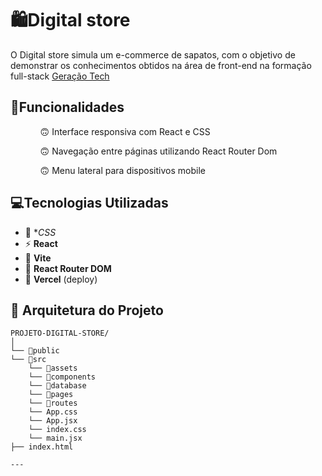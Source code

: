 # 🛍️Digital store

<p>O Digital store simula um e-commerce de sapatos, com o objetivo de demonstrar os conhecimentos obtidos na área de front-end na formação full-stack <a href=https://geracaotech.iel-ce.org.br/>Geração Tech</a></p>

## 🚀Funcionalidades
<ol>
  <ul>🙃 Interface responsiva com React e CSS</ul>
  <ul>🙃 Navegação entre páginas utilizando React Router Dom</ul>
  <ul>🙃 Menu lateral para dispositivos mobile</ul>
</ol>

## 💻Tecnologias Utilizadas

- 🌚​ **CSS*
- ⚡ **React**
- 🚀 **Vite** 
- 🐘 **React Router DOM**
- 🔐 **Vercel** (deploy)


## 🧱 Arquitetura do Projeto

```
PROJETO-DIGITAL-STORE/
│
└── 📁public
└── 📁src
    └── 📁assets
    └── 📁components
    └── 📁database
    └── 📁pages
    └── 📁routes
    └── App.css
    └── App.jsx
    └── index.css
    └── main.jsx
├── index.html

---



